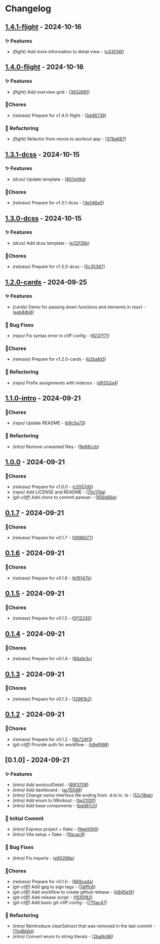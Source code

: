# Changelog


## [1.4.1-flight](https://github.com/Flokkq/https://github.com/orhun/git-cliff/blob/main/cliff.toml/compare/v1.4.0-flight..v1.4.1-flight) - 2024-10-16




### ✨ Features

- *(flight)* Add more information to detail view - ([c43014f](https://github.com/Flokkq/https://github.com/orhun/git-cliff/blob/main/cliff.toml/commit/c43014f374e1852118ffde7a68e68906ffa499ab))


## [1.4.0-flight](https://github.com/Flokkq/https://github.com/orhun/git-cliff/blob/main/cliff.toml/compare/v1.3.1-dcss..v1.4.0-flight) - 2024-10-16




### ✨ Features

- *(flight)* Add overview grid - ([3632661](https://github.com/Flokkq/https://github.com/orhun/git-cliff/blob/main/cliff.toml/commit/3632661fbb6a3bd82700a817e7f32697939261d3))

### 🔧Chores

- *(release)* Prepare for v1.4.0-flight - ([3d46739](https://github.com/Flokkq/https://github.com/orhun/git-cliff/blob/main/cliff.toml/commit/3d4673976583e0f0ae2c7d1596e4cac408485f08))

### 🚜 Refactoring

- *(flight)* Refactor from movie to workout app - ([378a687](https://github.com/Flokkq/https://github.com/orhun/git-cliff/blob/main/cliff.toml/commit/378a687d5224755b7f32fef7f775b4e8c0a2ea68))


## [1.3.1-dcss](https://github.com/Flokkq/https://github.com/orhun/git-cliff/blob/main/cliff.toml/compare/v1.3.0-dcss..v1.3.1-dcss) - 2024-10-15




### ✨ Features

- *(dcss)* Update template - ([807e09d](https://github.com/Flokkq/https://github.com/orhun/git-cliff/blob/main/cliff.toml/commit/807e09d6b2a882a65d1f273209d846a0ba1860f8))

### 🔧Chores

- *(release)* Prepare for v1.3.1-dcss - ([3e546e5](https://github.com/Flokkq/https://github.com/orhun/git-cliff/blob/main/cliff.toml/commit/3e546e59b8fcf0800b12552c65d1751cc70065a1))


## [1.3.0-dcss](https://github.com/Flokkq/https://github.com/orhun/git-cliff/blob/main/cliff.toml/compare/v1.2.0-cards..v1.3.0-dcss) - 2024-10-15




### ✨ Features

- *(dcss)* Add dcss template - ([e32f36b](https://github.com/Flokkq/https://github.com/orhun/git-cliff/blob/main/cliff.toml/commit/e32f36b74c685a5d18a2124939539c20c5aa0a7a))

### 🔧Chores

- *(release)* Prepare for v1.3.0-dcss - ([5c35387](https://github.com/Flokkq/https://github.com/orhun/git-cliff/blob/main/cliff.toml/commit/5c353878f9a1edc6af069f5e469d289c74587c82))


## [1.2.0-cards](https://github.com/Flokkq/https://github.com/orhun/git-cliff/blob/main/cliff.toml/compare/v1.1.0-intro..v1.2.0-cards) - 2024-09-25




### ✨ Features

- *(cards)* Demo for passing down functions and elements in react - ([eeb84b8](https://github.com/Flokkq/https://github.com/orhun/git-cliff/blob/main/cliff.toml/commit/eeb84b828f2658a4d2b9c702564030e14d1f4e3e))

### 🐛 Bug Fixes

- *(repo)* Fix syntax error in cliff config - ([9237f71](https://github.com/Flokkq/https://github.com/orhun/git-cliff/blob/main/cliff.toml/commit/9237f71510e70d03c86945b2b16297b5cd24e143))

### 🔧Chores

- *(release)* Prepare for v1.2.0-cards - ([b2bafd3](https://github.com/Flokkq/https://github.com/orhun/git-cliff/blob/main/cliff.toml/commit/b2bafd3d942101eb9cc2254bfa23e88543f19afb))

### 🚜 Refactoring

- *(repo)* Prefix assignments with indeces - ([d9332e4](https://github.com/Flokkq/https://github.com/orhun/git-cliff/blob/main/cliff.toml/commit/d9332e48f30bb2c918a40e5889fbb3b4602f877d))


## [1.1.0-intro](https://github.com/Flokkq/https://github.com/orhun/git-cliff/blob/main/cliff.toml/compare/v1.0.0..v1.1.0-intro) - 2024-09-21




### 🔧Chores

- *(repo)* Update README - ([b9c5a73](https://github.com/Flokkq/https://github.com/orhun/git-cliff/blob/main/cliff.toml/commit/b9c5a73fd26e217086e731a4ac4052de62f7d2db))

### 🚜 Refactoring

- *(intro)* Remove unwanted files - ([9e68ccb](https://github.com/Flokkq/https://github.com/orhun/git-cliff/blob/main/cliff.toml/commit/9e68ccb11dca1320b26496c4cbbbd0a900da5dfa))


## [1.0.0](https://github.com/Flokkq/https://github.com/orhun/git-cliff/blob/main/cliff.toml/compare/v0.1.7..v1.0.0) - 2024-09-21




### 🔧Chores

- *(release)* Prepare for v1.0.0 - ([c5557d0](https://github.com/Flokkq/https://github.com/orhun/git-cliff/blob/main/cliff.toml/commit/c5557d06a35c5a7903e20ac72b3925de3e70cc42))
- *(repo)* Add LICENSE and README - ([70c17da](https://github.com/Flokkq/https://github.com/orhun/git-cliff/blob/main/cliff.toml/commit/70c17dac329373dd5ebd20b66122d71a0b729c1a))
- *(git-cliff)* Add chore to commit pareser - ([858d68a](https://github.com/Flokkq/https://github.com/orhun/git-cliff/blob/main/cliff.toml/commit/858d68afeab2119a62a789b71853bb14d90bb2d3))


## [0.1.7](https://github.com/Flokkq/https://github.com/orhun/git-cliff/blob/main/cliff.toml/compare/v0.1.6..v0.1.7) - 2024-09-21




### 🔧Chores

- *(release)* Prepare for v0.1.7 - ([0998077](https://github.com/Flokkq/https://github.com/orhun/git-cliff/blob/main/cliff.toml/commit/0998077f98999dfc12f1a418f59de17a5332614d))


## [0.1.6](https://github.com/Flokkq/https://github.com/orhun/git-cliff/blob/main/cliff.toml/compare/v0.1.5..v0.1.6) - 2024-09-21




### 🔧Chores

- *(release)* Prepare for v0.1.6 - ([b19147b](https://github.com/Flokkq/https://github.com/orhun/git-cliff/blob/main/cliff.toml/commit/b19147bd85b05ddef195e310867f2ba20ea75070))


## [0.1.5](https://github.com/Flokkq/https://github.com/orhun/git-cliff/blob/main/cliff.toml/compare/v0.1.4..v0.1.5) - 2024-09-21




### 🔧Chores

- *(release)* Prepare for v0.1.5 - ([0f12335](https://github.com/Flokkq/https://github.com/orhun/git-cliff/blob/main/cliff.toml/commit/0f12335a986bdd0c57a844d5f49642cbbc837260))


## [0.1.4](https://github.com/Flokkq/https://github.com/orhun/git-cliff/blob/main/cliff.toml/compare/v0.1.3..v0.1.4) - 2024-09-21




### 🔧Chores

- *(release)* Prepare for v0.1.4 - ([66afe3c](https://github.com/Flokkq/https://github.com/orhun/git-cliff/blob/main/cliff.toml/commit/66afe3c2b28736c9cbae440c6fa11932025c3260))


## [0.1.3](https://github.com/Flokkq/https://github.com/orhun/git-cliff/blob/main/cliff.toml/compare/v0.1.2..v0.1.3) - 2024-09-21




### 🔧Chores

- *(release)* Prepare for v0.1.3 - ([12981b2](https://github.com/Flokkq/https://github.com/orhun/git-cliff/blob/main/cliff.toml/commit/12981b27a2cc0d04f04f25deece67d4cc6701370))


## [0.1.2](https://github.com/Flokkq/https://github.com/orhun/git-cliff/blob/main/cliff.toml/compare/v0.1.0..v0.1.2) - 2024-09-21




### 🔧Chores

- *(release)* Prepare for v0.1.2 - ([9b724f3](https://github.com/Flokkq/https://github.com/orhun/git-cliff/blob/main/cliff.toml/commit/9b724f3553e892ef52bfd0e1ffdb8de4cb903f16))
- *(git-cliff)* Provide auth for workflow - ([b9ef698](https://github.com/Flokkq/https://github.com/orhun/git-cliff/blob/main/cliff.toml/commit/b9ef698aeb9fedb97abb8ef620817f6d0d6b3b82))


## [0.1.0] - 2024-09-21




### ✨ Features

- *(intro)* Add workoutDetail - ([89f3708](https://github.com/Flokkq/https://github.com/orhun/git-cliff/blob/main/cliff.toml/commit/89f3708b07484224c60962e9238b171ee0f58483))
- *(intro)* Add dashboard - ([ac15048](https://github.com/Flokkq/https://github.com/orhun/git-cliff/blob/main/cliff.toml/commit/ac15048b7061ab796fd151b1aa997a58a0e221db))
- *(intro)* Change name interface file ending from .d.ts to .ts - ([52c18ab](https://github.com/Flokkq/https://github.com/orhun/git-cliff/blob/main/cliff.toml/commit/52c18abaf70fd87a687a909dd0846e09dd2bd2ed))
- *(intro)* Add enum to IWorkout - ([be2100f](https://github.com/Flokkq/https://github.com/orhun/git-cliff/blob/main/cliff.toml/commit/be2100f333cbbbac33ad5bdb00407a6c95c99e40))
- *(intro)* Add base components - ([bdd97c5](https://github.com/Flokkq/https://github.com/orhun/git-cliff/blob/main/cliff.toml/commit/bdd97c5af61b296697ec89b1176907c7e654fd62))

### 🎉 Initial Commit

- *(intro)* Express project + flake - ([9ee00b5](https://github.com/Flokkq/https://github.com/orhun/git-cliff/blob/main/cliff.toml/commit/9ee00b53cfc446296820bbee19ab0548f5515630))
- *(intro)* Vite setup + flake - ([1facac9](https://github.com/Flokkq/https://github.com/orhun/git-cliff/blob/main/cliff.toml/commit/1facac98309071b68e0ddf776f058c435ef7c1fa))

### 🐛 Bug Fixes

- *(intro)* Fix imports - ([e90268e](https://github.com/Flokkq/https://github.com/orhun/git-cliff/blob/main/cliff.toml/commit/e90268e70bf3045dfde22c6a88bf043306066c7c))

### 🔧Chores

- *(release)* Prepare for v0.1.0 - ([869ca4a](https://github.com/Flokkq/https://github.com/orhun/git-cliff/blob/main/cliff.toml/commit/869ca4a61098361736cb42fe1a443fea16bf3441))
- *(git-cliff)* Add gpg to sign tags - ([7afffc6](https://github.com/Flokkq/https://github.com/orhun/git-cliff/blob/main/cliff.toml/commit/7afffc69c1b9ef2b16ca19fc3dc3285980a91f73))
- *(git-cliff)* Add workflow to create github release - ([b845e5f](https://github.com/Flokkq/https://github.com/orhun/git-cliff/blob/main/cliff.toml/commit/b845e5fc33d59395eef037d0d6c0d400c9974e5b))
- *(git-cliff)* Add release script - ([f935f82](https://github.com/Flokkq/https://github.com/orhun/git-cliff/blob/main/cliff.toml/commit/f935f82fec9cf4119efb19fb050ff55896195fc6))
- *(git-cliff)* Add basic git-cliff config - ([770ac47](https://github.com/Flokkq/https://github.com/orhun/git-cliff/blob/main/cliff.toml/commit/770ac47db2ce021dd84e4423f7bc09896c3820f5))

### 🚜 Refactoring

- *(intro)* Reintroduce clearSelcect that was removed in the last commit - ([7bd8b6d](https://github.com/Flokkq/https://github.com/orhun/git-cliff/blob/main/cliff.toml/commit/7bd8b6d8c286eb292d46a31d4ee80db173d049ad))
- *(intro)* Convert enum to string literals - ([2ba9c86](https://github.com/Flokkq/https://github.com/orhun/git-cliff/blob/main/cliff.toml/commit/2ba9c86c9bba4b110eea67f512dc96cd116f9f06))
<!-- generated by git-cliff -->
